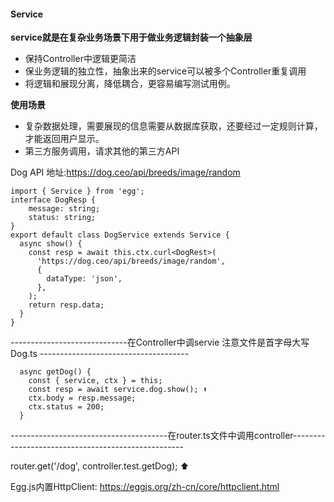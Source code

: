 #### Service

**service就是在复杂业务场景下用于做业务逻辑封装一个抽象层**

* 保持Controller中逻辑更简洁
* 保业务逻辑的独立性，抽象出来的service可以被多个Controller重复调用
* 将逻辑和展现分离，降低耦合，更容易编写测试用例。

**使用场景**

* 复杂数据处理，需要展现的信息需要从数据库获取，还要经过一定规则计算，
  才能返回用户显示。
* 第三方服务调用，请求其他的第三方API

Dog API 地址:https://dog.ceo/api/breeds/image/random

```
import { Service } from 'egg';
interface DogResp {
	message: string;
	status: string;
}
export default class DogService extends Service {
  async show() {
    const resp = await this.ctx.curl<DogRest>(
      'https://dog.ceo/api/breeds/image/random',
      {
        dataType: 'json',
      },
    );
    return resp.data;
  }
}
```

-----------------------------在Controller中调servie 注意文件是首字母大写Dog.ts -------------------------------------

```
  async getDog() {
    const { service, ctx } = this;
    const resp = await service.dog.show(); ⬆️
    ctx.body = resp.message;
    ctx.status = 200;
  }
```

---------------------------------------在router.ts文件中调用controller---------------------------------------------------

router.get('/dog', controller.test.getDog);     ⬆️

Egg.js内置HttpClient: https://eggjs.org/zh-cn/core/httpclient.html
